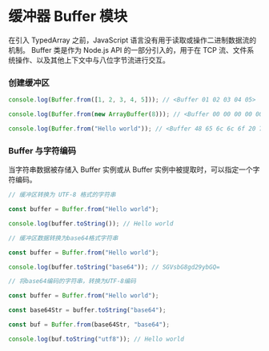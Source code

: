 # 缓冲器 Buffer 模块

在引入 TypedArray 之前，JavaScript 语言没有用于读取或操作二进制数据流的机制。 Buffer 类是作为 Node.js API 的一部分引入的，用于在 TCP 流、文件系统操作、以及其他上下文中与八位字节流进行交互。

### 创建缓冲区

```js
console.log(Buffer.from([1, 2, 3, 4, 5])); // <Buffer 01 02 03 04 05>

console.log(Buffer.from(new ArrayBuffer(8))); // <Buffer 00 00 00 00 00 00 00 00>

console.log(Buffer.from("Hello world")); // <Buffer 48 65 6c 6c 6f 20 77 6f 72 6c 64>
```

### Buffer 与字符编码

当字符串数据被存储入 Buffer 实例或从 Buffer 实例中被提取时，可以指定一个字符编码。

```js
// 缓冲区转换为 UTF-8 格式的字符串

const buffer = Buffer.from("Hello world");

console.log(buffer.toString()); // Hello world
```

```js
// 缓冲区数据转换为base64格式字符串

const buffer = Buffer.from("Hello world");

console.log(buffer.toString("base64")); // SGVsbG8gd29ybGQ=
```

```js
// 将base64编码的字符串，转换为UTF-8编码

const buffer = Buffer.from("Hello world");

const base64Str = buffer.toString("base64");

const buf = Buffer.from(base64Str, "base64");

console.log(buf.toString("utf8")); // Hello world
```
